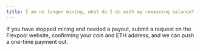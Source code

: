 ```yaml
---
title: I am no longer mining, what do I do with my remaining balance?
---
```


If you have stopped mining and needed a payout, submit a request on the Flexpool website, confirming your coin and ETH address, and we can push a one-time payment out.
